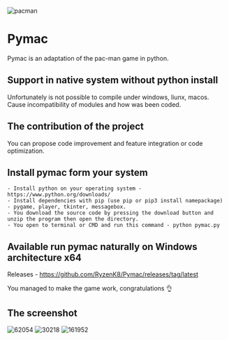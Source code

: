 ![pacman](https://user-images.githubusercontent.com/34812693/219873178-166c2a95-9286-41a9-8604-161d792e0060.jpg)
# Pymac
Pymac is an adaptation of the pac-man game in python.

## Support in native system without python install
Unfortunately is not possible to compile under windows, liunx, macos. Cause incompatibility of modules and how was been coded.

## The contribution of the project
You can propose code improvement and feature integration or code optimization.

## Install pymac form your system
```
- Install python on your operating system - https://www.python.org/downloads/
- Install dependencies with pip (use pip or pip3 install namepackage) - pygame, player, tkinter, messagebox.
- You download the source code by pressing the download button and unzip the program then open the directory.
- You open to terminal or CMD and run this command - python pymac.py
```

## Available run pymac naturally on Windows architecture x64
Releases - https://github.com/RyzenK8/Pymac/releases/tag/latest

You managed to make the game work, congratulations 👌

## The screenshot
![62054](https://user-images.githubusercontent.com/34812693/219873980-cdea1c68-9023-4ebf-858b-13e334cf6adc.png)
![30218](https://user-images.githubusercontent.com/34812693/219873985-faf48e7d-c4b6-47fe-8226-7bd42121341d.png)
![161952](https://user-images.githubusercontent.com/34812693/219873989-12a000b3-5e9a-4746-82a2-f6183a161276.png)
